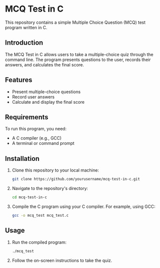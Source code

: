 # MCQ Test in C

This repository contains a simple Multiple Choice Question (MCQ) test program written in C.

## Introduction

The MCQ Test in C allows users to take a multiple-choice quiz through the command line. The program presents questions to the user, records their answers, and calculates the final score.

## Features

- Present multiple-choice questions
- Record user answers
- Calculate and display the final score

## Requirements

To run this program, you need:

- A C compiler (e.g., GCC)
- A terminal or command prompt

## Installation

1. Clone this repository to your local machine:
    ```bash
    git clone https://github.com/yourusername/mcq-test-in-c.git
    ```

2. Navigate to the repository's directory:
    ```bash
    cd mcq-test-in-c
    ```

3. Compile the C program using your C compiler. For example, using GCC:
    ```bash
    gcc -o mcq_test mcq_test.c
    ```

## Usage

1. Run the compiled program:
    ```bash
    ./mcq_test
    ```

2. Follow the on-screen instructions to take the quiz.
